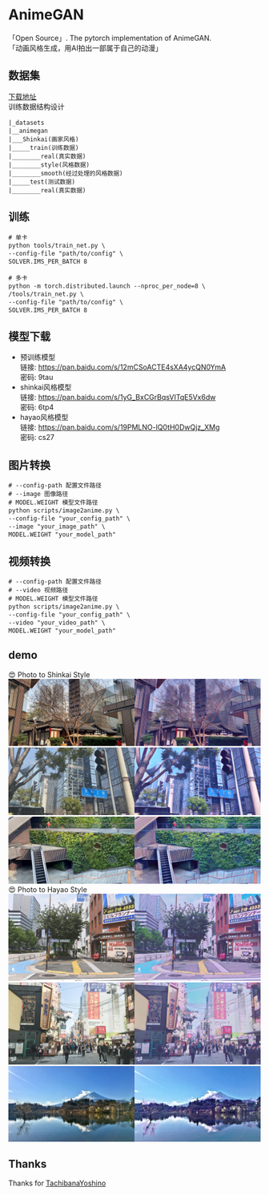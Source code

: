 # AnimeGAN
「Open Source」. The pytorch implementation of AnimeGAN.  
「动画风格生成，用AI拍出一部属于自己的动漫」

## 数据集
[下载地址](https://github.com/TachibanaYoshino/AnimeGAN/releases/tag/dataset-1)   
训练数据结构设计
```
|_datasets  
|__animegan  
|___Shinkai(画家风格)  
|_____train(训练数据)  
|________real(真实数据)  
|________style(风格数据)  
|________smooth(经过处理的风格数据)  
|_____test(测试数据)  
|________real(真实数据)  
```

## 训练
```
# 单卡
python tools/train_net.py \
--config-file "path/to/config" \
SOLVER.IMS_PER_BATCH 8

# 多卡
python -m torch.distributed.launch --nproc_per_node=8 \
/tools/train_net.py \
--config-file "path/to/config" \
SOLVER.IMS_PER_BATCH 8
```

## 模型下载
* 预训练模型  
链接: https://pan.baidu.com/s/12mCSoACTE4sXA4ycQN0YmA  
密码: 9tau  
* shinkai风格模型  
链接: https://pan.baidu.com/s/1yG_BxCGrBqsVITqE5Vx6dw  
密码: 6tp4  
* hayao风格模型  
链接: https://pan.baidu.com/s/19PMLNO-lQ0tH0DwQjz_XMg  
密码: cs27  

## 图片转换
```
# --config-path 配置文件路径
# --image 图像路径
# MODEL.WEIGHT 模型文件路径
python scripts/image2anime.py \
--config-file "your_config_path" \
--image "your_image_path" \
MODEL.WEIGHT "your_model_path"
```

## 视频转换
```
# --config-path 配置文件路径
# --video 视频路径
# MODEL.WEIGHT 模型文件路径
python scripts/image2anime.py \
--config-file "your_config_path" \
--video "your_video_path" \
MODEL.WEIGHT "your_model_path"
```

## demo
:heart_eyes:  Photo  to  Shinkai  Style 
![](src/shinkai/anime_1.jpg)
![](src/shinkai/anime_2.jpg)
![](src/shinkai/anime_3.jpg)
:heart_eyes:  Photo  to  Hayao  Style
![](src/hayao/anime_1.jpg)
![](src/hayao/anime_2.jpg)
![](src/hayao/anime_3.jpg) 

## Thanks
Thanks for [TachibanaYoshino](https://tachibanayoshino.github.io/AnimeGANv2/)